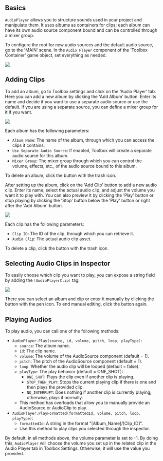 ## Basics

`AudioPlayer` allows you to structure sounds used in your project and manipulate them. It uses albums as containers for clips; each album can have its own audio source component bound and can be controlled through a mixer group.

To configure the root for new audio sources and the default audio source, go to the 'MAIN' scene. In the `Audio Player` component of the 'Toolbox Container' game object, set everything as needed.

<img src="default_fields.png">

## Adding Clips

To add an album, go to Toolbox settings and click on the 'Audio Player' tab. Here you can add a new album by clicking the 'Add Album' button. Enter its name and decide if you want to use a separate audio source or use the default. If you are using a separate source, you can define a mixer group for it if you want.

<img src="album_added.png">

Each album has the following parameters:

- `Album Name`: The name of the album, through which you can access the clips it contains.
- `Use Separate Audio Source`: If enabled, Toolbox will create a separate audio source for this album.
- `Mixer Group`: The mixer group through which you can control the volume, effects, etc., of the audio source bound to this album.

To delete an album, click the button with the trash icon.

After setting up the album, click on the 'Add Clip' button to add a new audio clip. Enter its name, select the actual audio clip, and adjust the volume you want it to play with. You can also preview it by clicking the 'Play' button or stop playing by clicking the 'Stop' button below the 'Play' button or right after the 'Add Album' button.

<img src="album_filled.png">

Each clip has the following parameters:

- `Clip ID`: The ID of the clip, through which you can retrieve it.
- `Audio Clip`: The actual audio clip asset.

To delete a clip, click the button with the trash icon.

## Selecting Audio Clips in Inspector

To easily choose which clip you want to play, you can expose a string field by adding the `[AudioPlayerClip]` tag.

<img src="selecting_clip.png">

There you can select an album and clip or enter it manually by clicking the button with the pen icon. To end manual editing, click the button again.

## Playing Audios

To play audio, you can call one of the following methods:

- `AudioPlayer.Play(source, id, volume, pitch, loop, playType)`:
	- `source`: The album name.
	- `id`: The clip name.
	- `volume`: The volume of the AudioSource component (default = 1).
	- `pitch`: The pitch of the AudioSource component (default = 1).
	- `loop`: Whether the audio clip will be looped (default = false).
	- `playType`: The play behavior (default = ONE_SHOT):
		- `ONE_SHOT`: Plays the clip even if another clip is playing.
		- `STOP_THEN_PLAY`: Stops the current playing clip if there is one and then plays the provided clip.
		- `NO_INTERRUPT`: Does nothing if another clip is currently playing; otherwise, plays it normally.
	- This method has overloads that allow you to manually provide an AudioSource or AudioClip to play.
- `AudioPlayer.PlayFormatted(formattedId, volume, pitch, loop, playType)`:
	- `formattedId`: A string in the format "[Album_Name]/[Clip_ID]".
	- Use this method to play clips you selected through the inspector.

By default, in all methods above, the volume parameter is set to -1. By doing this, `AudioPlayer` will choose the volume you set up in the related clip in the Audio Player tab in Toolbox Settings. Otherwise, it will use the value you provided.